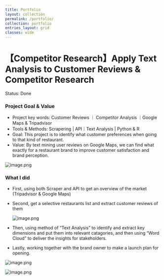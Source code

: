 ```yaml
---
title: Portfolio
layout: collection
permalink: /portfolio/
collection: portfolio
entries_layout: grid
classes: wide
---
```


# 【Competitor Research】Apply Text Analysis to Customer Reviews & Competitor Research

Status: Done

### **Project Goal & Value**

- Project key words: Customer Reviews ｜ Competitor Analysis ｜Google Maps & Tripadvisor
- Tools & Methods: Scrapering | API｜Text Analysis |  Python & R
- Goal: This project is to identify what customer preferences when going to that kind of restaurant.
- Value: By text mining user reviews on Google Maps, we can find what exactly for a restaurant brand to improve customer satisfaction and brand perception.

![image.png](%E3%80%90Competitor%20Research%E3%80%91Apply%20Text%20Analysis%20to%20Custom%201f286b87c25d80649c62f7153bece69e/image.png)

### **What I did**

- First, using both Scraper and API to get an overview of the market (Tripadvisor & Google Maps)
- Second, get a selective restaurants list and extract customer reviews of them
    
    ![image.png](%E3%80%90Competitor%20Research%E3%80%91Apply%20Text%20Analysis%20to%20Custom%201f286b87c25d80649c62f7153bece69e/image%201.png)
    
- Then, using method of “Text Analysis” to identify and extract key dimensions and put them into relevant catagories, and then using “Word Cloud” to deliver the insights for stakeholders.
- Lastly, working together with the brand owner to make a launch plan for opening.

![image.png](%E3%80%90Competitor%20Research%E3%80%91Apply%20Text%20Analysis%20to%20Custom%201f286b87c25d80649c62f7153bece69e/image%202.png)

![image.png](%E3%80%90Competitor%20Research%E3%80%91Apply%20Text%20Analysis%20to%20Custom%201f286b87c25d80649c62f7153bece69e/image%203.png)
